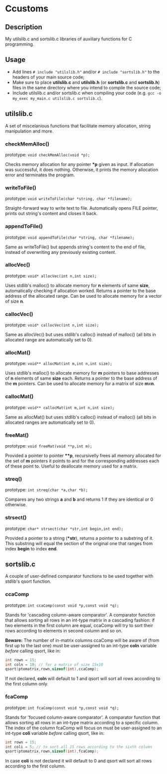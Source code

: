 # Ccustoms

## Description

My utilslib.c and sortslib.c libraries of auxiliary functions for C programming.


## Usage

- Add lines `# include "utilslib.h"` and/or `# include "sortslib.h"` to the headers of your main source code;
- Make sure to place **utilslib.c** and **utilslib.h** (or **sortslib.c** and **sortslib.h**) files in the same directory where you intend to compile the source code;
- Include utilslib.c and/or sortslib.c when compiling your code (e.g. `gcc -o my_exec my_main.c utilslib.c sortslib.c`).


## utilslib.c

A set of miscelanious functions that facilitate memory allocation, string manipulation and more.

### checkMemAlloc()

prototype: `void checkMemAlloc(void *p);`

Checks memory allocation for any pointer **\*p** given as input. If allocation was successful, it does nothing. Otherwise, it prints the memory allocation error and terminates the program.

### writeToFile()

prototype: `void writeToFile(char *string, char *filename);`

Straight-forward way to write text to file. Automatically opens FILE pointer, prints out string's content and closes it back.

### appendToFile()

prototype: `void appendToFile(char *string, char *filename);`

Same as writeToFile() but appends string's content to the end of file, instead of overwriting any previously existing content.

### allocVec()

prototype: `void* allocVec(int n,int size);`

Uses stdlib's malloc() to allocate memory for **n** elements of same **size**, automatically checking if allocation worked. Returns a pointer to the base address of the allocated range. Can be used to allocate memory for a vector of size **n**.

### callocVec()

prototype: `void* callocVec(int n,int size);`

Same as allocVec() but uses stdlib's calloc() instead of malloc() (all bits in allocated range are automatically set to 0).

### allocMat()

prototype: `void** allocMat(int m,int n,int size);`

Uses stdlib's malloc() to allocate memory for **m** pointers to base addresses of **n** elements of same **size** each. Returns a pointer to the base address of the **m** pointers. Can be used to allocate memory for a matrix of size **m**x**n**.

### callocMat()

prototype: `void** callocMat(int m,int n,int size);`

Same as allocMat() but uses stdlib's calloc() instead of malloc() (all bits in allocated ranges are automatically set to 0).

### freeMat()

prototype: `void freeMat(void **p,int m);`

Provided a pointer to pointer **\*\*p**, recursivelly frees all memory allocated for the set of **m** pointers it points to and for the corresponding addresses each of these point to. Useful to deallocate memory used for a matrix.

### streq()

prototype: `int streq(char *a,char *b);`

Compares any two strings **a** and **b** and returns 1 if they are identical or 0 otherwise.

### strsect()

prototype: `char* strsect(char *str,int begin,int end);`

Provided a pointer to a string (**\*str**), returns a pointer to a substring of it. This substring will equal the section of the original one that ranges from index **begin** to index **end**.


## sortslib.c

A couple of user-defined comparator functions to be used together with stdlib's qsort function.

### ccaComp

prototype: `int ccaComp(const void *p,const void *q);`

Stands for 'cascading column-aware comparator'. A comparator function that allows sorting all rows in an int-type matrix in a cascading fashion: if two elements in the first column are equal, ccaComp will try to sort their rows according to elements in second column and so on.

**Beware:** The number of in-matrix columns ccaComp will be aware of (from first up to the last one) must be user-assigned to an int-type **coln** variable *before* calling qsort, like in:
```c
int rown = 15;
int coln = 10; // for a matrix of size 15x10
qsort(ptomatrix,rown,sizeof(int),ccaComp);
```
If not declared, **coln** will default to 1 and qsort will sort all rows according to the first column only.

### fcaComp

prototype: `int fcaComp(const void *p,const void *q);`

Stands for 'focused column-aware comparator'. A comparator function that allows sorting all rows in an int-type matrix according to a specific column. The index of the column fcaComp will focus on must be user-assigned to an int-type **coli** variable *before* calling qsort, like in:
```c
int rown = 15;
int coli = 5; // to sort all 15 rows according to the sixth column
qsort(ptomatrix,rown,sizeof(int),fcaComp);
```
In case **coli** is not declared it will default to 0 and qsort will sort all rows according to the first column.
